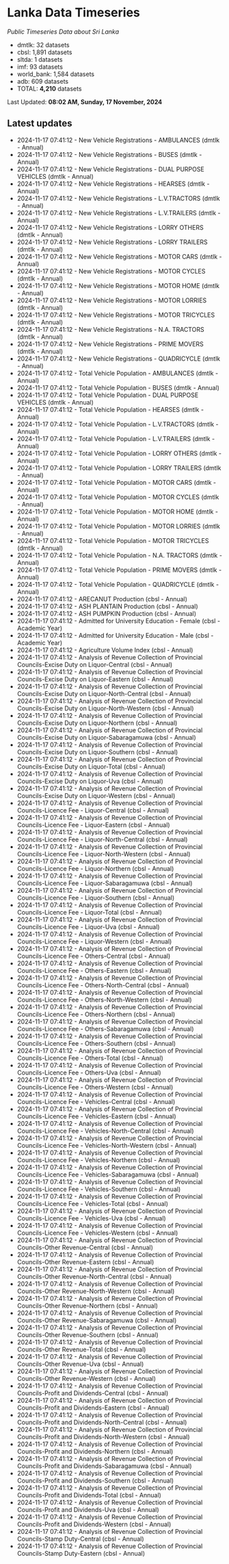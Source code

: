 # Lanka Data Timeseries
*Public Timeseries Data about Sri Lanka*

* dmtlk: 32 datasets
* cbsl: 1,891 datasets
* sltda: 1 datasets
* imf: 93 datasets
* world_bank: 1,584 datasets
* adb: 609 datasets
* TOTAL: **4,210** datasets

Last Updated: **08:02 AM, Sunday, 17 November, 2024**

## Latest updates

* 2024-11-17 07:41:12 - New Vehicle Registrations - AMBULANCES (dmtlk - Annual)
* 2024-11-17 07:41:12 - New Vehicle Registrations - BUSES (dmtlk - Annual)
* 2024-11-17 07:41:12 - New Vehicle Registrations - DUAL PURPOSE VEHICLES (dmtlk - Annual)
* 2024-11-17 07:41:12 - New Vehicle Registrations - HEARSES (dmtlk - Annual)
* 2024-11-17 07:41:12 - New Vehicle Registrations - L.V.TRACTORS (dmtlk - Annual)
* 2024-11-17 07:41:12 - New Vehicle Registrations - L.V.TRAILERS (dmtlk - Annual)
* 2024-11-17 07:41:12 - New Vehicle Registrations - LORRY OTHERS (dmtlk - Annual)
* 2024-11-17 07:41:12 - New Vehicle Registrations - LORRY TRAILERS (dmtlk - Annual)
* 2024-11-17 07:41:12 - New Vehicle Registrations - MOTOR CARS (dmtlk - Annual)
* 2024-11-17 07:41:12 - New Vehicle Registrations - MOTOR CYCLES (dmtlk - Annual)
* 2024-11-17 07:41:12 - New Vehicle Registrations - MOTOR HOME (dmtlk - Annual)
* 2024-11-17 07:41:12 - New Vehicle Registrations - MOTOR LORRIES (dmtlk - Annual)
* 2024-11-17 07:41:12 - New Vehicle Registrations - MOTOR TRICYCLES (dmtlk - Annual)
* 2024-11-17 07:41:12 - New Vehicle Registrations - N.A. TRACTORS (dmtlk - Annual)
* 2024-11-17 07:41:12 - New Vehicle Registrations - PRIME MOVERS (dmtlk - Annual)
* 2024-11-17 07:41:12 - New Vehicle Registrations - QUADRICYCLE (dmtlk - Annual)
* 2024-11-17 07:41:12 - Total Vehicle Population - AMBULANCES (dmtlk - Annual)
* 2024-11-17 07:41:12 - Total Vehicle Population - BUSES (dmtlk - Annual)
* 2024-11-17 07:41:12 - Total Vehicle Population - DUAL PURPOSE VEHICLES (dmtlk - Annual)
* 2024-11-17 07:41:12 - Total Vehicle Population - HEARSES (dmtlk - Annual)
* 2024-11-17 07:41:12 - Total Vehicle Population - L.V.TRACTORS (dmtlk - Annual)
* 2024-11-17 07:41:12 - Total Vehicle Population - L.V.TRAILERS (dmtlk - Annual)
* 2024-11-17 07:41:12 - Total Vehicle Population - LORRY OTHERS (dmtlk - Annual)
* 2024-11-17 07:41:12 - Total Vehicle Population - LORRY TRAILERS (dmtlk - Annual)
* 2024-11-17 07:41:12 - Total Vehicle Population - MOTOR CARS (dmtlk - Annual)
* 2024-11-17 07:41:12 - Total Vehicle Population - MOTOR CYCLES (dmtlk - Annual)
* 2024-11-17 07:41:12 - Total Vehicle Population - MOTOR HOME (dmtlk - Annual)
* 2024-11-17 07:41:12 - Total Vehicle Population - MOTOR LORRIES (dmtlk - Annual)
* 2024-11-17 07:41:12 - Total Vehicle Population - MOTOR TRICYCLES (dmtlk - Annual)
* 2024-11-17 07:41:12 - Total Vehicle Population - N.A. TRACTORS (dmtlk - Annual)
* 2024-11-17 07:41:12 - Total Vehicle Population - PRIME MOVERS (dmtlk - Annual)
* 2024-11-17 07:41:12 - Total Vehicle Population - QUADRICYCLE (dmtlk - Annual)
* 2024-11-17 07:41:12 - ARECANUT Production (cbsl - Annual)
* 2024-11-17 07:41:12 - ASH PLANTAIN Production (cbsl - Annual)
* 2024-11-17 07:41:12 - ASH PUMPKIN Production (cbsl - Annual)
* 2024-11-17 07:41:12 - Admitted for University Education - Female (cbsl - Academic Year)
* 2024-11-17 07:41:12 - Admitted for University Education - Male (cbsl - Academic Year)
* 2024-11-17 07:41:12 - Agriculture Volume Index (cbsl - Annual)
* 2024-11-17 07:41:12 - Analysis of Revenue Collection of Provincial Councils-Excise Duty on Liquor-Central (cbsl - Annual)
* 2024-11-17 07:41:12 - Analysis of Revenue Collection of Provincial Councils-Excise Duty on Liquor-Eastern (cbsl - Annual)
* 2024-11-17 07:41:12 - Analysis of Revenue Collection of Provincial Councils-Excise Duty on Liquor-North-Central (cbsl - Annual)
* 2024-11-17 07:41:12 - Analysis of Revenue Collection of Provincial Councils-Excise Duty on Liquor-North-Western (cbsl - Annual)
* 2024-11-17 07:41:12 - Analysis of Revenue Collection of Provincial Councils-Excise Duty on Liquor-Northern (cbsl - Annual)
* 2024-11-17 07:41:12 - Analysis of Revenue Collection of Provincial Councils-Excise Duty on Liquor-Sabaragamuwa (cbsl - Annual)
* 2024-11-17 07:41:12 - Analysis of Revenue Collection of Provincial Councils-Excise Duty on Liquor-Southern (cbsl - Annual)
* 2024-11-17 07:41:12 - Analysis of Revenue Collection of Provincial Councils-Excise Duty on Liquor-Total (cbsl - Annual)
* 2024-11-17 07:41:12 - Analysis of Revenue Collection of Provincial Councils-Excise Duty on Liquor-Uva (cbsl - Annual)
* 2024-11-17 07:41:12 - Analysis of Revenue Collection of Provincial Councils-Excise Duty on Liquor-Western (cbsl - Annual)
* 2024-11-17 07:41:12 - Analysis of Revenue Collection of Provincial Councils-Licence Fee - Liquor-Central (cbsl - Annual)
* 2024-11-17 07:41:12 - Analysis of Revenue Collection of Provincial Councils-Licence Fee - Liquor-Eastern (cbsl - Annual)
* 2024-11-17 07:41:12 - Analysis of Revenue Collection of Provincial Councils-Licence Fee - Liquor-North-Central (cbsl - Annual)
* 2024-11-17 07:41:12 - Analysis of Revenue Collection of Provincial Councils-Licence Fee - Liquor-North-Western (cbsl - Annual)
* 2024-11-17 07:41:12 - Analysis of Revenue Collection of Provincial Councils-Licence Fee - Liquor-Northern (cbsl - Annual)
* 2024-11-17 07:41:12 - Analysis of Revenue Collection of Provincial Councils-Licence Fee - Liquor-Sabaragamuwa (cbsl - Annual)
* 2024-11-17 07:41:12 - Analysis of Revenue Collection of Provincial Councils-Licence Fee - Liquor-Southern (cbsl - Annual)
* 2024-11-17 07:41:12 - Analysis of Revenue Collection of Provincial Councils-Licence Fee - Liquor-Total (cbsl - Annual)
* 2024-11-17 07:41:12 - Analysis of Revenue Collection of Provincial Councils-Licence Fee - Liquor-Uva (cbsl - Annual)
* 2024-11-17 07:41:12 - Analysis of Revenue Collection of Provincial Councils-Licence Fee - Liquor-Western (cbsl - Annual)
* 2024-11-17 07:41:12 - Analysis of Revenue Collection of Provincial Councils-Licence Fee - Others-Central (cbsl - Annual)
* 2024-11-17 07:41:12 - Analysis of Revenue Collection of Provincial Councils-Licence Fee - Others-Eastern (cbsl - Annual)
* 2024-11-17 07:41:12 - Analysis of Revenue Collection of Provincial Councils-Licence Fee - Others-North-Central (cbsl - Annual)
* 2024-11-17 07:41:12 - Analysis of Revenue Collection of Provincial Councils-Licence Fee - Others-North-Western (cbsl - Annual)
* 2024-11-17 07:41:12 - Analysis of Revenue Collection of Provincial Councils-Licence Fee - Others-Northern (cbsl - Annual)
* 2024-11-17 07:41:12 - Analysis of Revenue Collection of Provincial Councils-Licence Fee - Others-Sabaragamuwa (cbsl - Annual)
* 2024-11-17 07:41:12 - Analysis of Revenue Collection of Provincial Councils-Licence Fee - Others-Southern (cbsl - Annual)
* 2024-11-17 07:41:12 - Analysis of Revenue Collection of Provincial Councils-Licence Fee - Others-Total (cbsl - Annual)
* 2024-11-17 07:41:12 - Analysis of Revenue Collection of Provincial Councils-Licence Fee - Others-Uva (cbsl - Annual)
* 2024-11-17 07:41:12 - Analysis of Revenue Collection of Provincial Councils-Licence Fee - Others-Western (cbsl - Annual)
* 2024-11-17 07:41:12 - Analysis of Revenue Collection of Provincial Councils-Licence Fee - Vehicles-Central (cbsl - Annual)
* 2024-11-17 07:41:12 - Analysis of Revenue Collection of Provincial Councils-Licence Fee - Vehicles-Eastern (cbsl - Annual)
* 2024-11-17 07:41:12 - Analysis of Revenue Collection of Provincial Councils-Licence Fee - Vehicles-North-Central (cbsl - Annual)
* 2024-11-17 07:41:12 - Analysis of Revenue Collection of Provincial Councils-Licence Fee - Vehicles-North-Western (cbsl - Annual)
* 2024-11-17 07:41:12 - Analysis of Revenue Collection of Provincial Councils-Licence Fee - Vehicles-Northern (cbsl - Annual)
* 2024-11-17 07:41:12 - Analysis of Revenue Collection of Provincial Councils-Licence Fee - Vehicles-Sabaragamuwa (cbsl - Annual)
* 2024-11-17 07:41:12 - Analysis of Revenue Collection of Provincial Councils-Licence Fee - Vehicles-Southern (cbsl - Annual)
* 2024-11-17 07:41:12 - Analysis of Revenue Collection of Provincial Councils-Licence Fee - Vehicles-Total (cbsl - Annual)
* 2024-11-17 07:41:12 - Analysis of Revenue Collection of Provincial Councils-Licence Fee - Vehicles-Uva (cbsl - Annual)
* 2024-11-17 07:41:12 - Analysis of Revenue Collection of Provincial Councils-Licence Fee - Vehicles-Western (cbsl - Annual)
* 2024-11-17 07:41:12 - Analysis of Revenue Collection of Provincial Councils-Other Revenue-Central (cbsl - Annual)
* 2024-11-17 07:41:12 - Analysis of Revenue Collection of Provincial Councils-Other Revenue-Eastern (cbsl - Annual)
* 2024-11-17 07:41:12 - Analysis of Revenue Collection of Provincial Councils-Other Revenue-North-Central (cbsl - Annual)
* 2024-11-17 07:41:12 - Analysis of Revenue Collection of Provincial Councils-Other Revenue-North-Western (cbsl - Annual)
* 2024-11-17 07:41:12 - Analysis of Revenue Collection of Provincial Councils-Other Revenue-Northern (cbsl - Annual)
* 2024-11-17 07:41:12 - Analysis of Revenue Collection of Provincial Councils-Other Revenue-Sabaragamuwa (cbsl - Annual)
* 2024-11-17 07:41:12 - Analysis of Revenue Collection of Provincial Councils-Other Revenue-Southern (cbsl - Annual)
* 2024-11-17 07:41:12 - Analysis of Revenue Collection of Provincial Councils-Other Revenue-Total (cbsl - Annual)
* 2024-11-17 07:41:12 - Analysis of Revenue Collection of Provincial Councils-Other Revenue-Uva (cbsl - Annual)
* 2024-11-17 07:41:12 - Analysis of Revenue Collection of Provincial Councils-Other Revenue-Western (cbsl - Annual)
* 2024-11-17 07:41:12 - Analysis of Revenue Collection of Provincial Councils-Profit and Dividends-Central (cbsl - Annual)
* 2024-11-17 07:41:12 - Analysis of Revenue Collection of Provincial Councils-Profit and Dividends-Eastern (cbsl - Annual)
* 2024-11-17 07:41:12 - Analysis of Revenue Collection of Provincial Councils-Profit and Dividends-North-Central (cbsl - Annual)
* 2024-11-17 07:41:12 - Analysis of Revenue Collection of Provincial Councils-Profit and Dividends-North-Western (cbsl - Annual)
* 2024-11-17 07:41:12 - Analysis of Revenue Collection of Provincial Councils-Profit and Dividends-Northern (cbsl - Annual)
* 2024-11-17 07:41:12 - Analysis of Revenue Collection of Provincial Councils-Profit and Dividends-Sabaragamuwa (cbsl - Annual)
* 2024-11-17 07:41:12 - Analysis of Revenue Collection of Provincial Councils-Profit and Dividends-Southern (cbsl - Annual)
* 2024-11-17 07:41:12 - Analysis of Revenue Collection of Provincial Councils-Profit and Dividends-Total (cbsl - Annual)
* 2024-11-17 07:41:12 - Analysis of Revenue Collection of Provincial Councils-Profit and Dividends-Uva (cbsl - Annual)
* 2024-11-17 07:41:12 - Analysis of Revenue Collection of Provincial Councils-Profit and Dividends-Western (cbsl - Annual)
* 2024-11-17 07:41:12 - Analysis of Revenue Collection of Provincial Councils-Stamp Duty-Central (cbsl - Annual)
* 2024-11-17 07:41:12 - Analysis of Revenue Collection of Provincial Councils-Stamp Duty-Eastern (cbsl - Annual)
